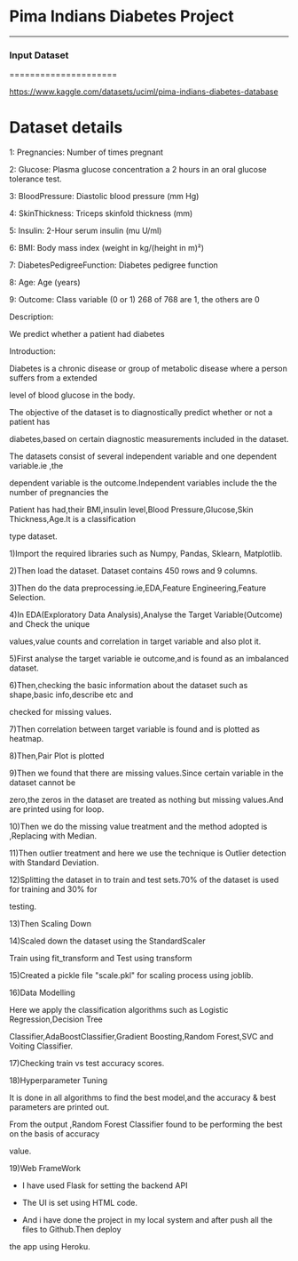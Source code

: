 # Pima Indians Diabetes Project
------------------------------
### Input Dataset
=====================

https://www.kaggle.com/datasets/uciml/pima-indians-diabetes-database

Dataset details
=============================

1: Pregnancies: Number of times pregnant

2: Glucose: Plasma glucose concentration a 2 hours in an oral glucose tolerance test.

3: BloodPressure: Diastolic blood pressure (mm Hg)

4: SkinThickness: Triceps skinfold thickness (mm)

5: Insulin: 2-Hour serum insulin (mu U/ml)

6: BMI: Body mass index (weight in kg/(height in m)²)

7: DiabetesPedigreeFunction: Diabetes pedigree function

8: Age: Age (years)

9: Outcome: Class variable (0 or 1) 268 of 768 are 1, the others are 0


Description:

We predict whether a patient had diabetes


Introduction:

Diabetes is a chronic disease or group of metabolic disease where a person suffers from a extended

level of blood glucose in the body.

The objective of the dataset is to diagnostically predict whether or not a  patient has

diabetes,based on certain diagnostic measurements included in the dataset.

The datasets consist of several independent variable and one dependent variable.ie ,the

dependent variable is the outcome.Independent variables include the the number of pregnancies the

Patient has had,their BMI,insulin level,Blood Pressure,Glucose,Skin Thickness,Age.It is a classification

type dataset.


1)Import the required libraries such as Numpy, Pandas, Sklearn, Matplotlib.

2)Then load the dataset. Dataset contains 450 rows and 9 columns.

3)Then do the data preprocessing.ie,EDA,Feature Engineering,Feature Selection.


4)In EDA(Exploratory Data Analysis),Analyse the Target Variable(Outcome) and Check the unique

values,value counts and correlation in target variable and also plot it.

5)First analyse the target variable ie outcome,and is found as an imbalanced dataset.

6)Then,checking the basic information about the dataset such as shape,basic info,describe etc and

checked for missing values.

7)Then correlation between target variable is found and is plotted as heatmap.

8)Then,Pair Plot is plotted

9)Then we found that there are missing values.Since certain variable in the dataset cannot be

zero,the zeros in the dataset are treated as nothing but missing values.And are printed using for loop.

10)Then we do the missing value treatment and the method adopted is ,Replacing with Median.

11)Then outlier treatment and here we use the technique is Outlier detection with Standard Deviation.

12)Splitting the dataset in to train and test sets.70% of the dataset is used for training and 30% for

testing.

13)Then Scaling Down

14)Scaled down the dataset using the StandardScaler

Train using fit_transform and Test using transform

15)Created a pickle file "scale.pkl" for scaling process using joblib.

16)Data Modelling

Here we apply the classification algorithms such as Logistic Regression,Decision Tree

Classifier,AdaBoostClassifier,Gradient Boosting,Random Forest,SVC and Voiting Classifier.

17)Checking train vs test accuracy scores.

18)Hyperparameter Tuning

It is done in all algorithms to find the best model,and the accuracy & best parameters are printed out.

From the output ,Random Forest Classifier found to be performing the best on the basis of accuracy

value.

19)Web FrameWork

- I have used Flask for setting the backend API

- The UI is set using HTML code.

- And i have done the project in my local system and after push all the files to Github.Then deploy

the app using Heroku.
